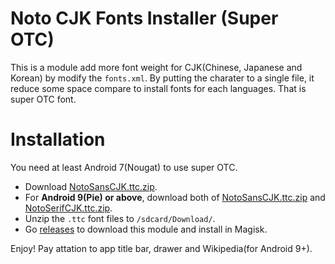 # Noto CJK Fonts Installer (Super OTC)
This is a module add more font weight for CJK(Chinese, Japanese and Korean) by modify the `fonts.xml`.
By putting the charater to a single file, it reduce some space compare to install fonts for each languages.
That is super OTC font.

# Installation
You need at least Android 7(Nougat) to use super OTC.
- Download [NotoSansCJK.ttc.zip](https://noto-website-2.storage.googleapis.com/pkgs/NotoSansCJK.ttc.zip).
- For **Android 9(Pie) or above**, download both of [NotoSansCJK.ttc.zip](https://noto-website-2.storage.googleapis.com/pkgs/NotoSansCJK.ttc.zip) 
and [NotoSerifCJK.ttc.zip](https://noto-website-2.storage.googleapis.com/pkgs/NotoSerifCJK.ttc.zip).
- Unzip the `.ttc` font files to `/sdcard/Download/`.
- Go [releases](https://github.com/WordlessEcho/Noto-Super-OTC-Installer/releases) to download this module and install in Magisk.

Enjoy! Pay attation to app title bar, drawer and Wikipedia(for Android 9+).
